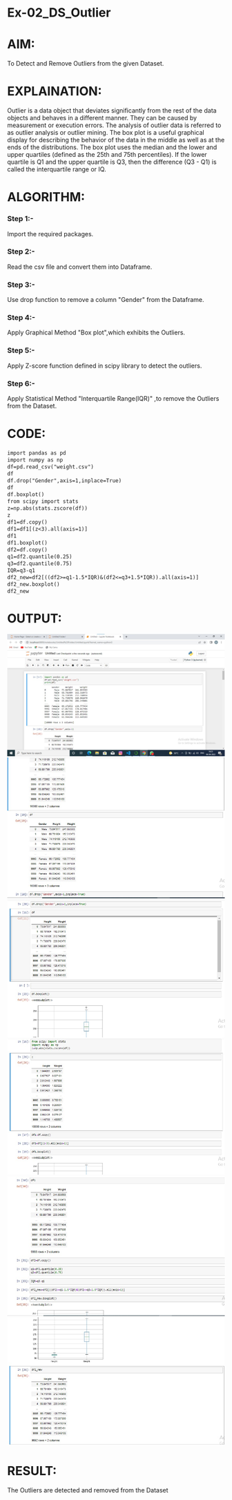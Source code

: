 
# Ex-02_DS_Outlier
# AIM:
To Detect and Remove Outliers from the given Dataset.

# EXPLAINATION:
Outlier is a data object that deviates significantly from the rest of the data objects and behaves in a different manner. They can be caused by measurement or execution errors. The analysis of outlier data is referred to as outlier analysis or outlier mining. The box plot is a useful graphical display for describing the behavior of the data in the middle as well as at the ends of the distributions. The box plot uses the median and the lower and upper quartiles (defined as the 25th and 75th percentiles). If the lower quartile is Q1 and the upper quartile is Q3, then the difference (Q3 - Q1) is called the interquartile range or IQ.

# ALGORITHM:
### Step 1:-
Import the required packages.

### Step 2:-
Read the csv file and convert them into Dataframe.

### Step 3:-
Use drop function to remove a column "Gender" from the Dataframe.

### Step 4:-
Apply Graphical Method "Box plot",which exhibits the Outliers.

### Step 5:-
Apply Z-score function defined in scipy library to detect the outliers.

### Step 6:-
Apply Statistical Method "Interquartile Range(IQR)" ,to remove the Outliers from the Dataset.

# CODE:
```
import pandas as pd
import numpy as np
df=pd.read_csv("weight.csv")
df
df.drop("Gender",axis=1,inplace=True)
df
df.boxplot()
from scipy import stats
z=np.abs(stats.zscore(df))
z
df1=df.copy()
df1=df1[(z<3).all(axis=1)]
df1
df1.boxplot()
df2=df.copy()
q1=df2.quantile(0.25)
q3=df2.quantile(0.75)
IQR=q3-q1
df2_new=df2[((df2>=q1-1.5*IQR)&(df2<=q3+1.5*IQR)).all(axis=1)]
df2_new.boxplot()
df2_new
```

 # OUTPUT:
![](./pic1.jpeg)
![](pic2.jpeg)
![](pic3.jpeg)
![](pic4.jpeg)
![](pic5.jpeg)
![](pic6.jpeg)
 # RESULT:
The Outliers are detected and removed from the Dataset
